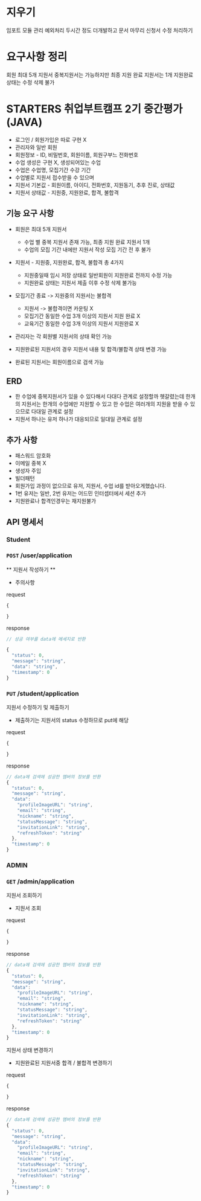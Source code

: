 # 지우기
임포트 모듈 관리
예외처리
두시간 정도 더개발하고 문서 마무리
신청서 수정 처리하기


# 요구사항 정리
회원 최대 5개 지원서
중복지원서는 가능하지만 최종 지원 완료 지원서는 1개
지원완료 상태는 수정 삭제 불가



# STARTERS 취업부트캠프 2기 중간평가(JAVA)
- 로그인 / 회원가입은 따로 구현 X
- 관리자와 일반 회원
- 회원정보 - ID, 비밀번호, 회원이름, 회원구부느 전화번호
- 수업 생성은 구현 X, 생성되어있는 수업
- 수업은 수업명, 모집기간 수강 기간
- 수업별로 지원서 접수받을 수 있으며
- 지원서 기본값 - 회원이름, 아이디, 전화번호, 지원동기, 추후 진로, 상태값
- 지원서 상태값 - 지원중, 지원완료, 합격, 불합격

## 기능 요구 사항
- 회원은 최대 5개 지원서
  - 수업 별 중복 지원서 존재 가능, 최종 지원 완료 지원서 1개
  - 수업의 모집 기간 내에만 지원서 작성 모집 기간 전 후 불가
- 지원서 - 지원중, 지원완료, 합격, 불합격 총 4가지
  - 지원중일때 임시 저장 상태로 일반회원이 지원완료 전까지 수정 가능
  - 지원완료 상태는 지원서 제출 이후 수정 삭제 불가능
- 모집기간 종료 -> 지원중의 지원서는 불합격
  - 지원서 -> 불합격이면 카운팅 X
  - 모집기간 동일한 수업 3개 이상의 지원서 지원 완료 X
  - 교육기간 동일한 수업 3개 이상의 지원서 지원완료 X

- 관리자는 각 회원별 지원서의 상태 확인 가능
- 지원완료된 지원서의 경우 지원서 내용 및 합격/불합격 상태 변경 가능
- 완료된 지원서는 회원이름으로 검색 가능

## ERD
- 한 수업에 중복지원서가 있을 수 있다해서 다대다 관계로 설정할까 헷갈렸는데
한개의 지원서는 한개의 수업에만 지원할 수 있고 한 수업은 여러개의 지원을 받을 수 있으므로
다대일 관계로 설정
- 지원서 하나는 유저 하나가 대응되므로 일대일 관계로 설정

## 추가 사항
- 패스워드 암호화
- 이메일 중복 X
- 생성자 주입 
- 빌더패턴
- 회원가입 과정이 없으므로 유저, 지원서, 수업 id를 받아오게했습니다.
- 1번 유저는 일반, 2번 유저는 어드민 인터셉터에서 세션 추가
- 지원완료나 합격인경우는 재지원불가

## API 명세서

### Student


### `POST`   /user/application 

** 지원서 작성하기 **

- 주의사항

request

```jsx
{

}
```

response

```jsx
// 성공 여부를 data에 메세지로 반환

{
  "status": 0,
  "message": "string",
  "data": "string",
  "timestamp": 0
}
```

### `PUT`  /student/application

지원서 수정하기 및 제출하기

- 제출하기는 지원서의 status 수정하므로 put에 해당

request

```jsx
{

}
```

response

```jsx
// data에 검색에 성공한 멤버의 정보를 반환
{
  "status": 0,
  "message": "string",
  "data":
    "profileImageURL": "string",
    "email": "string",
    "nickname": "string",
    "statusMessage": "string",
    "invitationLink": "string",
    "refreshToken": "string"
  },
  "timestamp": 0
}
```

### ADMIN

### `GET`  /admin/application

지원서 조회하기

- 지원서 조회

request

```jsx
{

}
```

response

```jsx
// data에 검색에 성공한 멤버의 정보를 반환
{
  "status": 0,
  "message": "string",
  "data":
    "profileImageURL": "string",
    "email": "string",
    "nickname": "string",
    "statusMessage": "string",
    "invitationLink": "string",
    "refreshToken": "string"
  },
  "timestamp": 0
}
```

지원서 상태 변경하기

- 지원완료된 지원서중 합격 / 불합격 변경하기

request

```jsx
{

}
```

response

```jsx
// data에 검색에 성공한 멤버의 정보를 반환
{
  "status": 0,
  "message": "string",
  "data":
    "profileImageURL": "string",
    "email": "string",
    "nickname": "string",
    "statusMessage": "string",
    "invitationLink": "string",
    "refreshToken": "string"
  },
  "timestamp": 0
}
```
